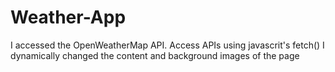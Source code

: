 # Weather-App

I accessed the OpenWeatherMap API.
Access APIs using javascrit's fetch()
I dynamically changed the content and background images of the page
